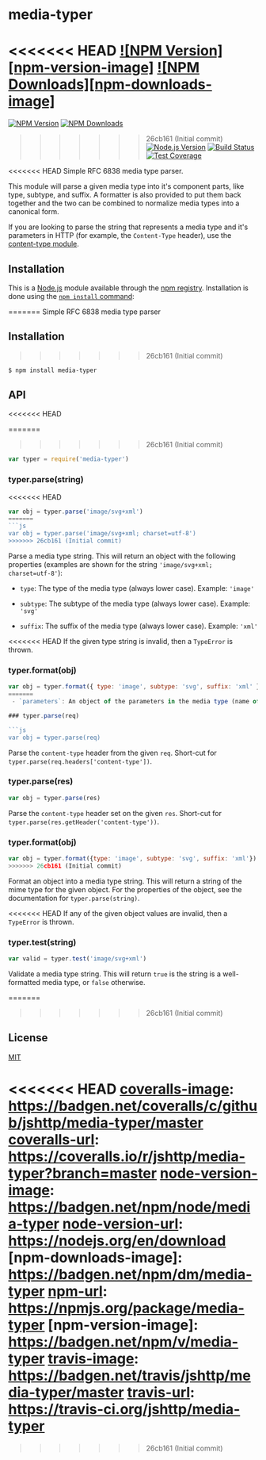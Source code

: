 # media-typer

<<<<<<< HEAD
[![NPM Version][npm-version-image]][npm-url]
[![NPM Downloads][npm-downloads-image]][npm-url]
=======
[![NPM Version][npm-image]][npm-url]
[![NPM Downloads][downloads-image]][downloads-url]
>>>>>>> 26cb161 (Initial commit)
[![Node.js Version][node-version-image]][node-version-url]
[![Build Status][travis-image]][travis-url]
[![Test Coverage][coveralls-image]][coveralls-url]

<<<<<<< HEAD
Simple RFC 6838 media type parser.

This module will parse a given media type into it's component parts, like type,
subtype, and suffix. A formatter is also provided to put them back together and
the two can be combined to normalize media types into a canonical form.

If you are looking to parse the string that represents a media type and it's
parameters in HTTP (for example, the `Content-Type` header), use the
[content-type module](https://www.npmjs.com/package/content-type).

## Installation

This is a [Node.js](https://nodejs.org/en/) module available through the
[npm registry](https://www.npmjs.com/). Installation is done using the
[`npm install` command](https://docs.npmjs.com/getting-started/installing-npm-packages-locally):

=======
Simple RFC 6838 media type parser

## Installation

>>>>>>> 26cb161 (Initial commit)
```sh
$ npm install media-typer
```

## API

<<<<<<< HEAD
<!-- eslint-disable no-unused-vars -->

=======
>>>>>>> 26cb161 (Initial commit)
```js
var typer = require('media-typer')
```

### typer.parse(string)

<<<<<<< HEAD
<!-- eslint-disable no-undef, no-unused-vars -->

```js
var obj = typer.parse('image/svg+xml')
=======
```js
var obj = typer.parse('image/svg+xml; charset=utf-8')
>>>>>>> 26cb161 (Initial commit)
```

Parse a media type string. This will return an object with the following
properties (examples are shown for the string `'image/svg+xml; charset=utf-8'`):

 - `type`: The type of the media type (always lower case). Example: `'image'`

 - `subtype`: The subtype of the media type (always lower case). Example: `'svg'`

 - `suffix`: The suffix of the media type (always lower case). Example: `'xml'`

<<<<<<< HEAD
If the given type string is invalid, then a `TypeError` is thrown.

### typer.format(obj)

<!-- eslint-disable no-undef, no-unused-vars -->

```js
var obj = typer.format({ type: 'image', subtype: 'svg', suffix: 'xml' })
=======
 - `parameters`: An object of the parameters in the media type (name of parameter always lower case). Example: `{charset: 'utf-8'}`

### typer.parse(req)

```js
var obj = typer.parse(req)
```

Parse the `content-type` header from the given `req`. Short-cut for
`typer.parse(req.headers['content-type'])`.

### typer.parse(res)

```js
var obj = typer.parse(res)
```

Parse the `content-type` header set on the given `res`. Short-cut for
`typer.parse(res.getHeader('content-type'))`.

### typer.format(obj)

```js
var obj = typer.format({type: 'image', subtype: 'svg', suffix: 'xml'})
>>>>>>> 26cb161 (Initial commit)
```

Format an object into a media type string. This will return a string of the
mime type for the given object. For the properties of the object, see the
documentation for `typer.parse(string)`.

<<<<<<< HEAD
If any of the given object values are invalid, then a `TypeError` is thrown.

### typer.test(string)

<!-- eslint-disable no-undef, no-unused-vars -->

```js
var valid = typer.test('image/svg+xml')
```

Validate a media type string. This will return `true` is the string is a well-
formatted media type, or `false` otherwise.

=======
>>>>>>> 26cb161 (Initial commit)
## License

[MIT](LICENSE)

<<<<<<< HEAD
[coveralls-image]: https://badgen.net/coveralls/c/github/jshttp/media-typer/master
[coveralls-url]: https://coveralls.io/r/jshttp/media-typer?branch=master
[node-version-image]: https://badgen.net/npm/node/media-typer
[node-version-url]: https://nodejs.org/en/download
[npm-downloads-image]: https://badgen.net/npm/dm/media-typer
[npm-url]: https://npmjs.org/package/media-typer
[npm-version-image]: https://badgen.net/npm/v/media-typer
[travis-image]: https://badgen.net/travis/jshttp/media-typer/master
[travis-url]: https://travis-ci.org/jshttp/media-typer
=======
[npm-image]: https://img.shields.io/npm/v/media-typer.svg?style=flat
[npm-url]: https://npmjs.org/package/media-typer
[node-version-image]: https://img.shields.io/badge/node.js-%3E%3D_0.6-brightgreen.svg?style=flat
[node-version-url]: http://nodejs.org/download/
[travis-image]: https://img.shields.io/travis/jshttp/media-typer.svg?style=flat
[travis-url]: https://travis-ci.org/jshttp/media-typer
[coveralls-image]: https://img.shields.io/coveralls/jshttp/media-typer.svg?style=flat
[coveralls-url]: https://coveralls.io/r/jshttp/media-typer
[downloads-image]: https://img.shields.io/npm/dm/media-typer.svg?style=flat
[downloads-url]: https://npmjs.org/package/media-typer
>>>>>>> 26cb161 (Initial commit)
